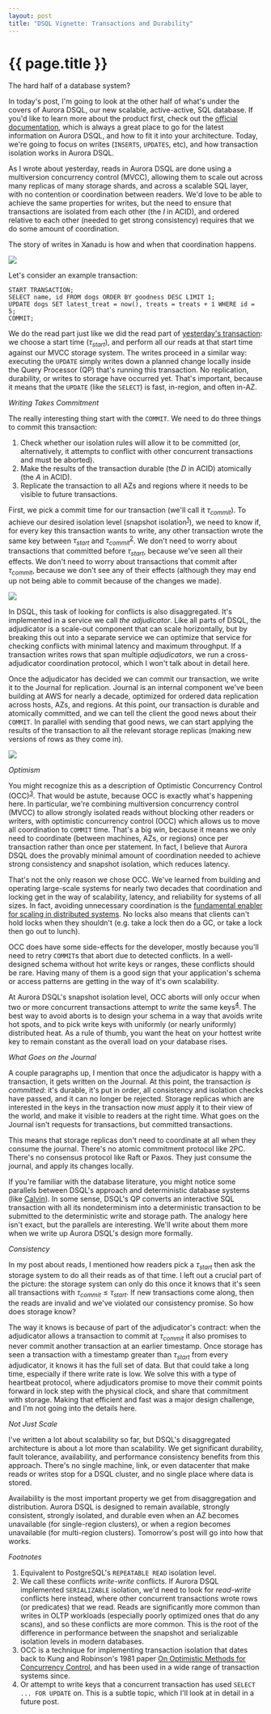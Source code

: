 ```yaml
---
layout: post
title: "DSQL Vignette: Transactions and Durability"
---
```


{{ page.title }}
================

<script src="https://polyfill.io/v3/polyfill.min.js?features=es6"></script>
<script>
  MathJax = {
    tex: {inlineMath: [['$', '$'], ['\\(', '\\)']]}
  };
</script>
<script id="MathJax-script" async src="https://cdn.jsdelivr.net/npm/mathjax@3/es5/tex-mml-chtml.js"></script>

<p class="meta">The hard half of a database system?</p>

In today's post, I'm going to look at the other half of what's under the covers of Aurora DSQL, our new scalable, active-active, SQL database. If you'd like to learn more about the product first, check out the [official documentation](https://docs.aws.amazon.com/aurora-dsql/latest/userguide/getting-started.html), which is always a great place to go for the latest information on Aurora DSQL, and how to fit it into your architecture. Today, we're going to focus on writes (`INSERTS`, `UPDATES`, etc), and how transaction isolation works in Aurora DSQL.

As I wrote about yesterday, reads in Aurora DSQL are done using a multiversion concurrency control (MVCC), allowing them to scale out across many replicas of many storage shards, and across a scalable SQL layer, with no contention or coordination between readers. We'd love to be able to achieve the same properties for writes, but the need to ensure that transactions are isolated from each other (the *I* in ACID), and ordered relative to each other (needed to get strong consistency) requires that we do some amount of coordination.

The story of writes in Xanadu is how and when that coordination happens.

![](/blog/images/1205_read_arch.jpg)

Let's consider an example transaction:

    START TRANSACTION;
    SELECT name, id FROM dogs ORDER BY goodness DESC LIMIT 1;
    UPDATE dogs SET latest_treat = now(), treats = treats + 1 WHERE id = 5;
    COMMIT;

We do the read part just like we did the read part of [yesterday's transaction](https://brooker.co.za/blog/2024/12/04/inside-dsql.html): we choose a start time ($\tau_{start}$), and perform all our reads at that start time against our MVCC storage system. The writes proceed in a similar way: executing the `UPDATE` simply writes down a planned change locally inside the Query Processor (QP) that's running this transaction. No replication, durability, or writes to storage have occurred yet. That's important, because it means that the `UPDATE` (like the `SELECT`) is fast, in-region, and often in-AZ.

*Writing Takes Commitment*

The really interesting thing start with the `COMMIT`. We need to do three things to commit this transaction:

1. Check whether our isolation rules will allow it to be committed (or, alternatively, it attempts to conflict with other concurrent transactions and must be aborted).
2. Make the results of the transaction durable (the *D* in ACID) atomically (the *A* in ACID).
3. Replicate the transaction to all AZs and regions where it needs to be visible to future transactions.

First, we pick a commit time for our transaction (we'll call it $\tau_{commit}$). To achieve our desired isolation level (snapshot isolation<sup>[1](#foot1)</sup>), we need to know if, for every key this transaction wants to write, any other transaction wrote the same key between $\tau_{start}$ and $\tau_{commit}$<sup>[2](#foot2)</sup>. We don't need to worry about transactions that committed before $\tau_{start}$, because we've seen all their effects. We don't need to worry about transactions that commit after $\tau_{commit}$, because we don't see any of their effects (although they may end up not being able to commit because of the changes we made).

![](/blog/images/1205_adj.jpg)

In DSQL, this task of looking for conflicts is also disaggregated. It's implemented in a service we call *the adjudicator*. Like all parts of DSQL, the adjudicator is a scale-out component that can scale horizontally, but by breaking this out into a separate service we can optimize that service for checking conflicts with minimal latency and maximum throughput. If a transaction writes rows that span multiple *adjudicators*, we run a cross-adjudicator coordination protocol, which I won't talk about in detail here.

Once the adjudicator has decided we can commit our transaction, we write it to the Journal for replication. Journal is an internal component we've been building at AWS for nearly a decade, optimized for ordered data replication across hosts, AZs, and regions. At this point, our transaction is durable and atomically committed, and we can tell the client the good news about their `COMMIT`. In parallel with sending that good news, we can start applying the results of the transaction to all the relevant storage replicas (making new versions of rows as they come in).

![](/blog/images/1205_write_arch.jpg)

*Optimism*

You might recognize this as a description of Optimistic Concurrency Control (OCC)<sup>[3](#foot3)</sup>. That would be astute, because OCC is exactly what's happening here. In particular, we're combining multiversion concurrency control (MVCC) to allow strongly isolated reads without blocking other readers or writers, with optimistic concurrency control (OCC) which allows us to move all coordination to `COMMIT` time. That's a big win, because it means we only need to coordinate (between machines, AZs, or regions) once per transaction rather than once per statement. In fact, I believe that Aurora DSQL does the provably minimal amount of coordination needed to achieve strong consistency and snapshot isolation, which reduces latency.

That's not the only reason we chose OCC. We've learned from building and operating large-scale systems for nearly two decades that coordination and locking get in the way of scalability, latency, and reliability for systems of all sizes. In fact, avoiding unnecessary coordination is the [fundamental enabler for scaling in distributed systems](https://brooker.co.za/blog/2021/01/22/cloud-scale.html). No locks also means that clients can't hold locks when they shouldn't (e.g. take a lock then do a GC, or take a lock then go out to lunch).

OCC does have some side-effects for the developer, mostly because you'll need to retry `COMMIT`s that abort due to detected conflicts. In a well-designed schema without hot write keys or ranges, these conflicts should be rare. Having many of them is a good sign that your application's schema or access patterns are getting in the way of it's own scalability.

At Aurora DSQL's snapshot isolation level, OCC aborts will only occur when two or more concurrent transactions attempt to *write* the same keys<sup>[4](#foot4)</sup>. The best way to avoid aborts is to design your schema in a way that avoids write hot spots, and to pick write keys with uniformly (or nearly uniformly) distributed heat. As a rule of thumb, you want the heat on your hottest write key to remain constant as the overall load on your database rises.

*What Goes on the Journal*

A couple paragraphs up, I mention that once the adjudicator is happy with a transaction, it gets written on the Journal. At this point, the transaction *is committed*: it's durable, it's put in order, all consistency and isolation checks have passed, and it can no longer be rejected. Storage replicas which are interested in the keys in the transaction now *must* apply it to their view of the world, and make it visible to readers at the right time. What goes on the Journal isn't requests for transactions, but committed transactions.

This means that storage replicas don't need to coordinate at all when they consume the journal. There's no atomic commitment protocol like 2PC. There's no consensus protocol like Raft or Paxos. They just consume the journal, and apply its changes locally.

If you're familiar with the database literature, you might notice some parallels between DSQL's approach and deterministic database systems (like [Calvin](http://cs.yale.edu/homes/thomson/publications/calvin-sigmod12.pdf)). In some sense, DSQL's QP converts an interactive SQL transaction with all its nondeterminism into a deterministic transaction to be submitted to the deterministic write and storage path. The analogy here isn't exact, but the parallels are interesting. We'll write about them more when we write up Aurora DSQL's design more formally.

*Consistency*

In my post about reads, I mentioned how readers pick a $\tau_{start}$ then ask the storage system to do all their reads as of that time. I left out a crucial part of the picture: the storage system can only do this once it knows that it's seen all transactions with $\tau_{commit} \leq \tau_{start}$. If new transactions come along, then the reads are invalid and we've violated our consistency promise. So how does storage know?

The way it knows is because of part of the adjudicator's contract: when the adjudicator allows a transaction to commit at $\tau_{commit}$ it also promises to never commit another transaction at an earlier timestamp. Once storage has seen a transaction with a timestamp greater than $\tau_{start}$ from every adjudicator, it knows it has the full set of data. But that could take a long time, especially if there write rate is low. We solve this with a type of heartbeat protocol, where adjudicators promise to move their commit points forward in lock step with the physical clock, and share that commitment with storage. Making that efficient and fast was a major design challenge, and I'm not going into the details here.

*Not Just Scale*

I've written a lot about scalability so far, but DSQL's disaggregated architecture is about a lot more than scalability. We get significant durability, fault tolerance, availability, and performance consistency benefits from this approach. There's no single machine, link, or even datacenter that make reads or writes stop for a DSQL cluster, and no single place where data is stored.

Availability is the most important property we get from disaggregation and distribution. Aurora DSQL is designed to remain available, strongly consistent, strongly isolated, and durable even when an AZ becomes unavailable (for single-region clusters), or when a region becomes unavailable (for multi-region clusters). Tomorrow's post will go into how that works.

*Footnotes*

1. <a name="foot1"></a> Equivalent to PostgreSQL's `REPEATABLE READ` isolation level.
2. <a name="foot2"></a> We call these conflicts *write-write* conflicts. If Aurora DSQL implemented `SERIALIZABLE` isolation, we'd need to look for *read-write* conflicts here instead, where other concurrent transactions wrote rows (or predicates) that we read. Reads are significantly more common than writes in OLTP workloads (especially poorly optimized ones that do any scans), and so these conflicts are more common. This is the root of the difference in performance between the snapshot and serializable isolation levels in modern databases.
3. <a name="foot3"></a> OCC is a technique for implementing transaction isolation that dates back to Kung and Robinson's 1981 paper [On Optimistic Methods for Concurrency Control](https://www.eecs.harvard.edu/~htk/publication/1981-tods-kung-robinson.pdf), and has been used in a wide range of transaction systems since.
4. <a name="foot4"></a> Or attempt to write keys that a concurrent transaction has used `SELECT ... FOR UPDATE` on. This is a subtle topic, which I'll look at in detail in a future post.
